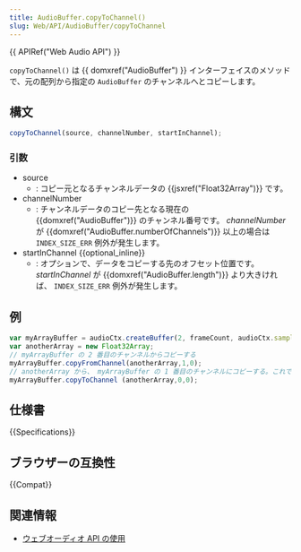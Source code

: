 ```yaml
---
title: AudioBuffer.copyToChannel()
slug: Web/API/AudioBuffer/copyToChannel
---
```


{{ APIRef("Web Audio API") }}

`copyToChannel()` は {{ domxref("AudioBuffer") }} インターフェイスのメソッドで、元の配列から指定の `AudioBuffer` のチャンネルへとコピーします。

## 構文

```js
copyToChannel(source, channelNumber, startInChannel);
```

### 引数

- source
  - : コピー元となるチャンネルデータの {{jsxref("Float32Array")}} です。
- channelNumber
  - : チャンネルデータのコピー先となる現在の {{domxref("AudioBuffer")}} のチャンネル番号です。 _channelNumber_ が {{domxref("AudioBuffer.numberOfChannels")}} 以上の場合は `INDEX_SIZE_ERR` 例外が発生します。
- startInChannel {{optional_inline}}
  - : オプションで、データをコピーする先のオフセット位置です。 _startInChannel_ が {{domxref("AudioBuffer.length")}} より大きければ、 `INDEX_SIZE_ERR` 例外が発生します。

## 例

```js
var myArrayBuffer = audioCtx.createBuffer(2, frameCount, audioCtx.sampleRate);
var anotherArray = new Float32Array;
// myArrayBuffer の 2 番目のチャンネルからコピーする
myArrayBuffer.copyFromChannel(anotherArray,1,0);
// anotherArray から、 myArrayBuffer の 1 番目のチャンネルにコピーする。これで 2 つのチャンネルのデータは同じになる
myArrayBuffer.copyToChannel (anotherArray,0,0);
```

## 仕様書

{{Specifications}}

## ブラウザーの互換性

{{Compat}}

## 関連情報

- [ウェブオーディオ API の使用](/ja/docs/Web/API/Web_Audio_API/Using_Web_Audio_API)
